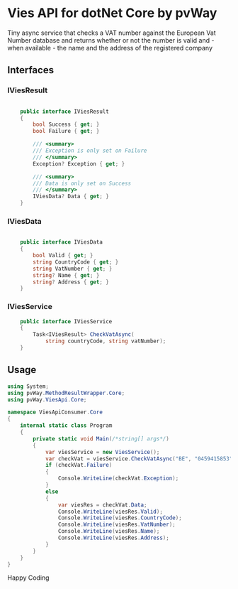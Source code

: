 ﻿# Vies API for dotNet Core by pvWay

Tiny async service that checks a VAT number against the European Vat Number database and returns whether or not the number is valid and - when available - the name and the address of the registered company

## Interfaces

### IViesResult

```csharp

    public interface IViesResult
    {
        bool Success { get; }
        bool Failure { get; }

        /// <summary>
        /// Exception is only set on Failure
        /// </summary>
        Exception? Exception { get; }

        /// <summary>
        /// Data is only set on Success
        /// </summary>
        IViesData? Data { get; }
    }
```

### IViesData

```csharp

    public interface IViesData
    {
        bool Valid { get; }
        string CountryCode { get; }
        string VatNumber { get; }
        string? Name { get; }
        string? Address { get; }
    }


```

### IViesService

```csharp
    public interface IViesService
    {
        Task<IViesResult> CheckVatAsync(
            string countryCode, string vatNumber);
    }
```

## Usage
```csharp
using System;
using pvWay.MethodResultWrapper.Core;
using pvWay.ViesApi.Core;

namespace ViesApiConsumer.Core
{
    internal static class Program
    {
        private static void Main(/*string[] args*/)
        {
            var viesService = new ViesService();
            var checkVat = viesService.CheckVatAsync("BE", "0459415853").Result;
            if (checkVat.Failure)
            {
                Console.WriteLine(checkVat.Exception);
            }
            else
            {
                var viesRes = checkVat.Data;
                Console.WriteLine(viesRes.Valid);
                Console.WriteLine(viesRes.CountryCode);
                Console.WriteLine(viesRes.VatNumber);
                Console.WriteLine(viesRes.Name);
                Console.WriteLine(viesRes.Address);
            }
        }
    }
}
```
Happy Coding